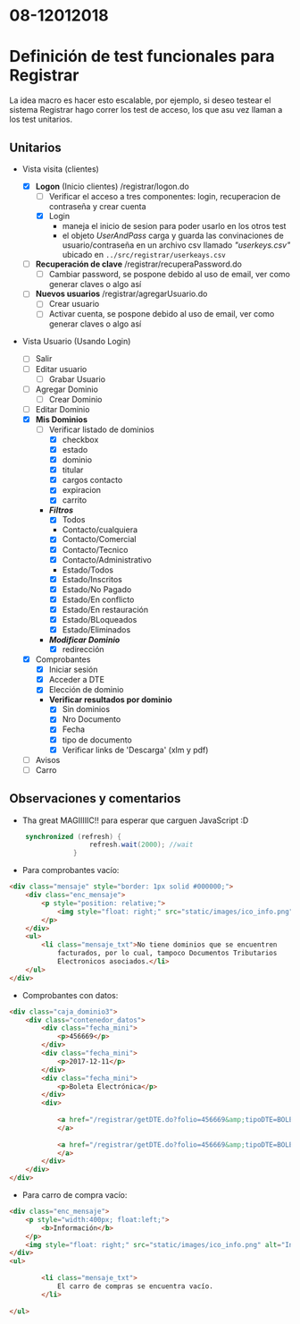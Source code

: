 # 08-12012018

# Definición de test funcionales para Registrar
La idea macro es hacer esto escalable, por ejemplo, si deseo testear el sistema Registrar hago correr los test de acceso, los que asu vez llaman a los test unitarios.

## Unitarios
- Vista visita (clientes)

	- [x] **Logon** (Inicio clientes) /registrar/logon.do
		- [ ] Verificar el acceso a tres componentes: login, recuperacion de contraseña y crear cuenta
		- [x] Login
			- maneja el inicio de sesion para poder usarlo en los otros test
			- el objeto _UserAndPass_ carga y guarda las convinaciones de usuario/contraseña en un archivo csv llamado _"userkeys.csv"_ ubicado en ```../src/registrar/userkeays.csv```


	- [ ] **Recuperación de clave** /registrar/recuperaPassword.do
		- [ ] Cambiar password, se pospone debido al uso de email, ver como generar claves o algo así
	- [ ] **Nuevos usuarios** /registrar/agregarUsuario.do
	  	- [ ] Crear usuario
	  	- [ ] Activar cuenta, se pospone debido al uso de email, ver como generar claves o algo así

- Vista Usuario (Usando Login)
	- [ ] Salir
	- [ ] Editar usuario
		- [ ] Grabar Usuario
	- [ ] Agregar Dominio
		- [ ] Crear Dominio
	- [ ] Editar Dominio
	- [x] **Mis Dominios**
		- [ ] Verificar listado de dominios 
			- [x] checkbox
			- [x] estado
			- [x] dominio
			- [x] titular
			- [x] cargos contacto
			- [x] expiracion
			- [x] carrito
		- ***Filtros***
			- [x] Todos
			- Contacto/cualquiera
			- [x] Contacto/Comercial
			- [x] Contacto/Tecnico
			- [x] Contacto/Administrativo
			- Estado/Todos
			- [x] Estado/Inscritos
			- [x] Estado/No Pagado
			- [x] Estado/En conflicto
			- [x] Estado/En restauración
			- [x] Estado/BLoqueados
			- [x] Estado/Eliminados
		- ***Modificar Dominio***
			- [x] redirección
	- [x] Comprobantes
		- [x] Iniciar sesión
		- [x] Acceder a DTE
		- [x] Elección de dominio
		- **Verificar resultados por dominio**
			- [x] Sin dominios
			- [x] Nro Documento
			- [x] Fecha
			- [x] tipo de documento
			- [x] Verificar links de 'Descarga' (xlm y pdf)
	- [ ] Avisos
	- [ ] Carro

## Observaciones y comentarios

- Tha great MAGIIIIIC!! para esperar que carguen JavaScript :D
```java
	synchronized (refresh) {
		            refresh.wait(2000); //wait
		        }
```

- Para comprobantes vacío:

```html
<div class="mensaje" style="border: 1px solid #000000;">
	<div class="enc_mensaje">
		<p style="position: relative;">
			<img style="float: right;" src="static/images/ico_info.png" alt="Información"> <big><b>Información</b> </big>
		</p>
	</div>
	<ul>
		<li class="mensaje_txt">No tiene dominios que se encuentren
			facturados, por lo cual, tampoco Documentos Tributarios
			Electronicos asociados.</li>
	</ul>
</div>	
```

- Comprobantes con datos:

```html			
<div class="caja_dominio3">
	<div class="contenedor_datos">
		<div class="fecha_mini">
			<p>456669</p>
		</div>
		<div class="fecha_mini">
			<p>2017-12-11</p>
		</div>
		<div class="fecha_mini">
			<p>Boleta Electrónica</p>
		</div>
		<div>
			
			<a href="/registrar/getDTE.do?folio=456669&amp;tipoDTE=BOLETA&amp;idDominio=2587935&amp;format=XML"> <img src="static/images/icon_xml.png" alt="Descargar XML" title="Descargar XML" style="border: none;">
			</a>
			
			<a href="/registrar/getDTE.do?folio=456669&amp;tipoDTE=BOLETA&amp;idDominio=2587935&amp;format=PDF"> <img src="static/images/icon_pdf.png" alt="Descargar PDF" title="Descargar PDF" style="border: none;">
			</a>
		</div>
	</div>
</div>			
```

- Para carro de compra vacío:
```html			
<div class="enc_mensaje">
	<p style="width:400px; float:left;">					 
		<b>Información</b>
	</p>
	<img style="float: right;" src="static/images/ico_info.png" alt="Información"> 
</div>
<ul>
	
		<li class="mensaje_txt">						
			El carro de compras se encuentra vacío.
		</li>
	
</ul>
```